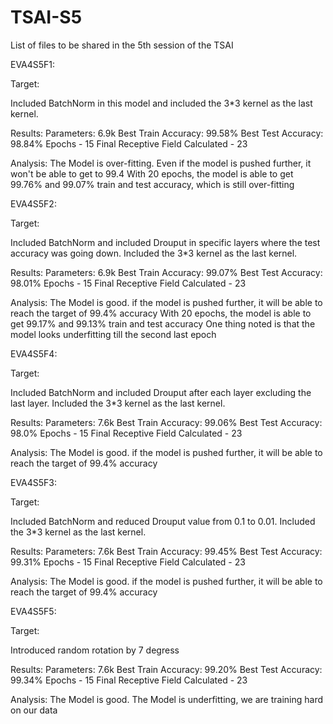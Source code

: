# TSAI-S5
List of files to be shared in the 5th session of the TSAI

EVA4S5F1:

Target:

Included BatchNorm in this model and included the 3*3 kernel as the last kernel.

Results:
Parameters: 6.9k
Best Train Accuracy: 99.58%
Best Test Accuracy: 98.84%
Epochs - 15
Final Receptive Field Calculated - 23

Analysis:
The Model is over-fitting. 
Even if the model is pushed further, it won't be able to get to 99.4
With 20 epochs, the model is able to get 99.76% and 99.07% train and test accuracy, which is still over-fitting

EVA4S5F2:

Target:

Included BatchNorm and included Drouput in specific layers where the test accuracy was going down. Included the 3*3 kernel as the last kernel.

Results:
Parameters: 6.9k
Best Train Accuracy: 99.07%
Best Test Accuracy: 98.01%
Epochs - 15
Final Receptive Field Calculated - 23

Analysis:
The Model is good. 
if the model is pushed further, it will be able to reach the target of 99.4% accuracy
With 20 epochs, the model is able to get 99.17% and 99.13% train and test accuracy
One thing noted is that the model looks underfitting till the second last epoch

EVA4S5F4:

Target:

Included BatchNorm and included Drouput after each layer excluding the last layer. Included the 3*3 kernel as the last kernel.

Results:
Parameters: 7.6k
Best Train Accuracy: 99.06%
Best Test Accuracy: 98.0%
Epochs - 15
Final Receptive Field Calculated - 23

Analysis:
The Model is good. 
if the model is pushed further, it will be able to reach the target of 99.4% accuracy

EVA4S5F3:

Target:

Included BatchNorm and reduced Drouput value from 0.1 to 0.01. Included the 3*3 kernel as the last kernel.

Results:
Parameters: 7.6k
Best Train Accuracy: 99.45%
Best Test Accuracy: 99.31%
Epochs - 15
Final Receptive Field Calculated - 23

Analysis:
The Model is good. 
if the model is pushed further, it will be able to reach the target of 99.4% accuracy

EVA4S5F5:

Target:

Introduced random rotation by 7 degress 

Results:
Parameters: 7.6k
Best Train Accuracy: 99.20%
Best Test Accuracy: 99.34%
Epochs - 15
Final Receptive Field Calculated - 23

Analysis:
The Model is good. The Model is underfitting, we are training hard on our data 


